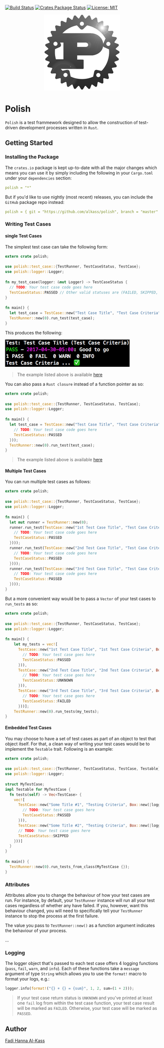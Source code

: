 [![Build Status](https://travis-ci.org/AlKass/polish.svg?branch=master)](https://travis-ci.org/AlKass/polish)
[![Crates Package Status](https://img.shields.io/crates/v/polish.svg)](https://crates.io/crates/polish)
[![License: MIT](https://img.shields.io/badge/License-MIT-yellow.svg)](https://github.com/AlKass/polish/blob/master/License.md)

<div align="center">
  <img src="logo.png" />
</div>

# Polish
`Polish` is a test frammework designed to allow the construction of test-driven development processes written in `Rust`.

## Getting Started

### Installing the Package
The `crates.io` package is kept up-to-date with all the major changes which means you can use it by simply including the following in your `Cargo.toml` under your `dependencies` section:

```yaml
polish = "*"
```

But if you'd like to use nightly (most recent) releases, you can include the `GitHub` package repo instead:

```yaml
polish = { git = "https://github.com/alkass/polish", branch = "master" }
```

### Writing Test Cases

#### single Test Cases

The simplest test case can take the following form:

```rust
extern crate polish;

use polish::test_case::{TestRunner, TestCaseStatus, TestCase};
use polish::logger::Logger;

fn my_test_case(logger: &mut Logger) -> TestCaseStatus {
  // TODO: Your test case code goes here
  TestCaseStatus::PASSED // Other valid statuses are (FAILED, SKIPPED, and UNKNOWN)
}

fn main() {
  let test_case = TestCase::new("Test Case Title", "Test Case Criteria", Box::new(my_test_case));
  TestRunner::new(0).run_test(test_case);
}
```

This produces the following:

<img src="screenshots/run_test.png" />

> The example listed above is available [here](examples/run_test.rs)

You can also pass a `Rust closure` instead of a function pointer as so:

```rust
extern crate polish;

use polish::test_case::{TestRunner, TestCaseStatus, TestCase};
use polish::logger::Logger;

fn main() {
  let test_case = TestCase::new("Test Case Title", "Test Case Criteria", Box::new(|logger: &mut Logger| -> TestCaseStatus {
    // TODO: Your test case code goes here
    TestCaseStatus::PASSED
  }));
  TestRunner::new(0).run_test(test_case);
}
```

> The example listed above is available [here](examples/run_test_closure.rs)

#### Multiple Test Cases
You can run multiple test cases as follows:

```rust
extern crate polish;

use polish::test_case::{TestRunner, TestCaseStatus, TestCase};
use polish::logger::Logger;

fn main() {
  let mut runner = TestRunner::new(0);
  runner.run_test(TestCase::new("1st Test Case Title", "Test Case Criteria", Box::new(|logger: &mut Logger| -> TestCaseStatus {
    // TODO: Your test case code goes here
    TestCaseStatus::PASSED
  })));
  runner.run_test(TestCase::new("2nd Test Case Title", "Test Case Criteria", Box::new(|logger: &mut Logger| -> TestCaseStatus {
    // TODO: Your test case code goes here
    TestCaseStatus::PASSED
  })));
  runner.run_test(TestCase::new("3rd Test Case Title", "Test Case Criteria", Box::new(|logger: &mut Logger| -> TestCaseStatus {
    // TODO: Your test case code goes here
    TestCaseStatus::PASSED
  })));
}
```

But a more convenient way would be to pass a `Vector` of your test cases to `run_tests` as so:

```rust
extern crate polish;

use polish::test_case::{TestRunner, TestCaseStatus, TestCase};
use polish::logger::Logger;

fn main() {
    let my_tests = vec![
      TestCase::new("1st Test Case Title", "1st Test Case Criteria", Box::new(|logger: &mut Logger| -> TestCaseStatus {
        // TODO: Your test case goes here
        TestCaseStatus::PASSED
      })),
      TestCase::new("2nd Test Case Title", "2nd Test Case Criteria", Box::new(|logger: &mut Logger| -> TestCaseStatus {
        // TODO: Your test case goes here
        TestCaseStatus::UNKNOWN
      })),
      TestCase::new("3rd Test Case Title", "3rd Test Case Criteria", Box::new(|logger: &mut Logger| -> TestCaseStatus {
        // TODO: Your test case goes here
        TestCaseStatus::FAILED
      }))];
    TestRunner::new(0).run_tests(my_tests);
}
```

#### Embedded Test Cases
You may choose to have a set of test cases as part of an object to test that object itself. For that, a clean way of writing your test cases would be to implement the `Testable` trait. Following is an example:

```rust
extern crate polish;

use polish::test_case::{TestRunner, TestCaseStatus, TestCase, Testable};
use polish::logger::Logger;

struct MyTestCase;
impl Testable for MyTestCase {
  fn tests(self) -> Vec<TestCase> {
    vec![
      TestCase::new("Some Title #1", "Testing Criteria", Box::new(|logger: &mut Logger| -> TestCaseStatus {
        // TODO: Your test case goes here
        TestCaseStatus::PASSED
      })),
      TestCase::new("Some Title #2", "Testing Criteria", Box::new(|logger: &mut Logger| -> TestCaseStatus {
      // TODO: Your test case goes here
      TestCaseStatus::SKIPPED
    }))]
  }
}

fn main() {
  TestRunner::new(0).run_tests_from_class(MyTestCase {});
}
```

### Attributes
Attributes allow you to change the behaviour of how your test cases are run. For instance, by default, your `TestRunner` instance will run all your test cases regardless of whether any have failed. If you, however, want this behaviour changed, you will need to specifically tell your `TestRunner` instance to stop the process at the first failure.

The value you pass to `TestRunner::new()` as a function argument indicates the behaviour of your process.

...

### Logging
The logger object that's passed to each test case offers 4 logging functions (`pass`, `fail`, `warn`, and `info`). Each of these functions take a `message` argument of type `String` which allows you to use the `format!` macro to format your logs, e.g.:

```rust
logger.info(format!("{} + {} = {sum}", 1, 2, sum=(1 + 2)));
```

> If your test case return status is `UNKNOWN` and you've printed at least one `fail` log from within the test case function, your test case result will be marked as `FAILED`. Otherwise, your test case will be marked as `PASSED`.

## Author
[Fadi Hanna Al-Kass](https://github.com/alkass)
